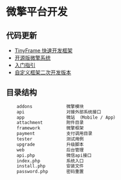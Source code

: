 # 微擎平台开发

## 代码更新

- [TinyFrame 快速开发框架](https://www.kancloud.cn/yhl18/wq_frame/1483541)
- [开源版微擎系统](https://gitee.com/we7coreteam/pros)
- [入门指引](http://s.w7.cc/index.php?c=wiki&do=view&id=1)
- [自定义框架二次开发版本](https://github.com/bartonCheng/yunpros-admin)

## 目录结构

```bash
    addons             微擎模块
    api                对接外部系统接口
    app                微站 （Mobile / App）
    attachment         附件目录
    framework          微擎框架
    payment            支付调用目录
    tester             测试用例
    upgrade            升级脚本
    web                后台管理
    api.php            微信api接口
    index.php          系统入口
    install.php        安装文件
    password.php       密码重置
```
